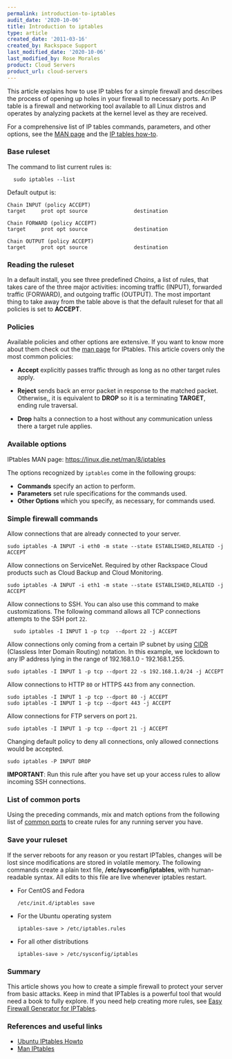 ```yaml
---
permalink: introduction-to-iptables
audit_date: '2020-10-06'
title: Introduction to iptables
type: article
created_date: '2011-03-16'
created_by: Rackspace Support
last_modified_date: '2020-10-06'
last_modified_by: Rose Morales
product: Cloud Servers
product_url: cloud-servers
---
```


This article explains how to use IP tables for a simple firewall and
describes the process of opening up holes in your firewall to necessary
ports. An IP table is a firewall and networking tool available to
all Linux distros and operates by analyzing packets at the kernel level
as they are received.

For a comprehensive list of IP tables commands, parameters, and other
options, see the [MAN page](https://linux.die.net/man/8/iptables) and the
[IP tables how-to](https://help.ubuntu.com/community/IptablesHowTo/).

### Base ruleset

The command to list current rules is:

      sudo iptables --list

Default output is:

    Chain INPUT (policy ACCEPT)
    target     prot opt source               destination

    Chain FORWARD (policy ACCEPT)
    target     prot opt source               destination

    Chain OUTPUT (policy ACCEPT)
    target     prot opt source               destination

### Reading the ruleset

In a default install, you see three predefined *Chains*, a list of rules, that
takes care of the three major activities: incoming traffic (INPUT),
forwarded traffic (FORWARD), and outgoing traffic (OUTPUT). The most important
thing to take away from the table above is that the default ruleset for that all
policies is set to **ACCEPT**.

### Policies

Available policies and other options are extensive. If you want to know
more about them check out the [man page](https://linux.die.net/man/8/iptables)
for IPtables. This article covers only the most common policies:

- **Accept** explicitly passes traffic through as long as no other target rules
    apply.

- **Reject** sends back an error packet in response to the matched
    packet. Otherwise,, it is equivalent to **DROP** so it is a terminating
    **TARGET**, ending rule traversal.

- **Drop** halts a connection to a host without any communication unless
    there a target rule applies.

### Available options

IPtables MAN page: <https://linux.die.net/man/8/iptables>

The options recognized by `iptables` come in the following groups:

- **Commands** specify an action to perform.
- **Parameters** set rule specifications for the commands used.
- **Other Options** which you specify, as necessary, for commands used.

### Simple firewall commands

Allow connections that are already connected to your server.

    sudo iptables -A INPUT -i eth0 -m state --state ESTABLISHED,RELATED -j ACCEPT

Allow connections on ServiceNet. Required by other Rackspace Cloud products such as Cloud Backup and Cloud Monitoring.

    sudo iptables -A INPUT -i eth1 -m state --state ESTABLISHED,RELATED -j ACCEPT

Allow connections to SSH. You can also use this command to make customizations.
The following command allows all TCP connections attempts to the SSH port `22`.

      sudo iptables -I INPUT 1 -p tcp  --dport 22 -j ACCEPT

Allow connections only coming from a certain IP subnet by using
[CIDR](https://en.wikipedia.org/wiki/Classless_Inter-Domain_Routing) (Classless
Inter Domain Routing) notation. In this example, we lockdown to any IP address
lying in the range of 192.168.1.0 - 192.168.1.255.

    sudo iptables -I INPUT 1 -p tcp --dport 22 -s 192.168.1.0/24 -j ACCEPT

Allow connections to HTTP `80` or HTTPS `443` from any connection.

    sudo iptables -I INPUT 1 -p tcp --dport 80 -j ACCEPT
    sudo iptables -I INPUT 1 -p tcp --dport 443 -j ACCEPT

Allow connections for FTP servers on port `21`.

    sudo iptables -I INPUT 1 -p tcp --dport 21 -j ACCEPT

Changing default policy to deny all connections, only allowed connections would
be accepted.

    sudo iptables -P INPUT DROP

  **IMPORTANT**: Run this rule after you have set up your access rules to
    allow incoming SSH connections.

### List of common ports

Using the preceding commands, mix and match options from the following list of
[common ports](https://en.wikipedia.org/wiki/List_of_TCP_and_UDP_port_numbers#Well_known_ports:_1_-_1023)
to create rules for any running server you have.

### Save your ruleset

If the server reboots for any reason or you restart IPTables, changes will be
lost since modifications are stored in volatile memory. The following commands
create a plain text file, **/etc/sysconfig/iptables**, with human-readable syntax.
All edits to this file are live whenever iptables restart.

- For CentOS and Fedora

      /etc/init.d/iptables save

- For the Ubuntu operating system

      iptables-save > /etc/iptables.rules

- For all other distributions

      iptables-save > /etc/sysconfig/iptables

### Summary

This article shows you how to create a simple firewall to protect your
server from basic attacks. Keep in mind that IPTables is a powerful tool
that would need a book to fully explore. If you need help creating more rules,
see [Easy Firewall Generator for IPTables](https://easyfwgen.morizot.net/gen/).

### References and useful links

- [Ubuntu IPtables Howto](https://help.ubuntu.com/community/IptablesHowTo/)
- [Man IPtables](https://linux.die.net/man/8/iptables)
